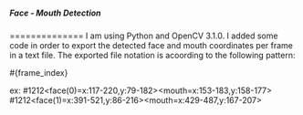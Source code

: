 ##### Face - Mouth Detection
==============
I am using Python and OpenCV 3.1.0. I added some code in order to export the detected face and mouth coordinates per frame in a text file. The exported file notation is acoording to the following pattern:

<p>#{frame_index}<face{face_index}=x:{xface1}-{xface2},y:{yface1}-{yface2}><mouth=x:{xmouth1}-{xmouth2},y:{ymouth1}-{ymouth2}>

ex:
#1212<face(0)=x:117-220,y:79-182><mouth=x:153-183,y:158-177>
#1212<face(1)=x:391-521,y:86-216><mouth=x:429-487,y:167-207> </p>

